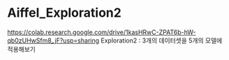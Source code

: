 # Aiffel_Exploration2
https://colab.research.google.com/drive/1kasHRwC-ZPAT6b-hW-qb0zUHwSfm8_jF?usp=sharing
Exploration2 : 3개의 데이터셋을 5개의 모델에 적용해보기
